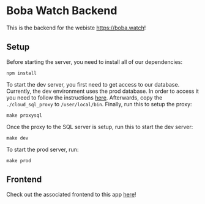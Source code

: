 # Boba Watch Backend
This is the backend for the webiste https://boba.watch!

## Setup
Before starting the server, you need to install all of our dependencies:
```
npm install
```

To start the dev server, you first need to get access to our database. Currently, the dev environment uses the prod database. In order to access it you need to follow the instructions [here](https://cloud.google.com/sql/docs/mysql/quickstart-proxy-test). Afterwards, copy the `./cloud_sql_proxy` to `/user/local/bin`. Finally, run this to setup the proxy:
```
make proxysql
```

Once the proxy to the SQL server is setup, run this to start the dev server:
```
make dev
```

To start the prod server, run:
```
make prod
```

## Frontend
Check out the associated frontend to this app [here](https://github.com/Ryabn/boba-watch)!
